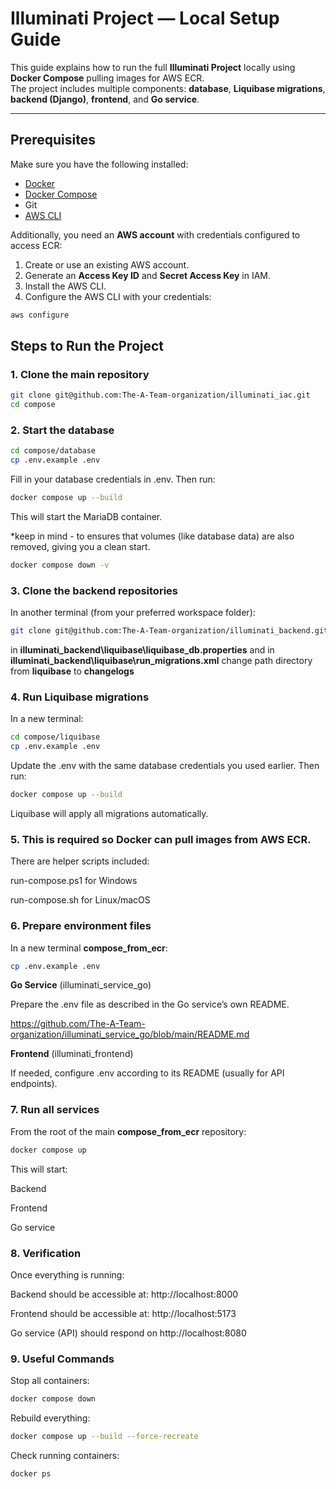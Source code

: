 # Illuminati Project — Local Setup Guide

This guide explains how to run the full **Illuminati Project** locally using **Docker Compose** pulling images for AWS ECR.  
The project includes multiple components: **database**, **Liquibase migrations**, **backend (Django)**, **frontend**, and **Go service**.

---

## Prerequisites

Make sure you have the following installed:

- [Docker](https://docs.docker.com/get-docker/)
- [Docker Compose](https://docs.docker.com/compose/)
- Git
- [AWS CLI](https://aws.amazon.com/cli/)

Additionally, you need an **AWS account** with credentials configured to access ECR:

1. Create or use an existing AWS account.
2. Generate an **Access Key ID** and **Secret Access Key** in IAM.
3. Install the AWS CLI.
4. Configure the AWS CLI with your credentials:

```bash
aws configure
```

## Steps to Run the Project

### 1. Clone the main repository

```bash
git clone git@github.com:The-A-Team-organization/illuminati_iac.git
cd compose
```

### 2. Start the database

```bash
cd compose/database
cp .env.example .env
```

Fill in your database credentials in .env.
Then run:

```bash
docker compose up --build
```

This will start the MariaDB container.

\*keep in mind - to ensures that volumes (like database data) are also removed, giving you a clean start.

```bash
docker compose down -v
```

### 3. Clone the backend repositories

In another terminal (from your preferred workspace folder):

```bash
git clone git@github.com:The-A-Team-organization/illuminati_backend.git
```

in **illuminati_backend\liquibase\liquibase_db.properties**
and in **illuminati_backend\liquibase\run_migrations.xml**
change path directory from **liquibase** to **changelogs**

### 4. Run Liquibase migrations

In a new terminal:

```bash
cd compose/liquibase
cp .env.example .env
```

Update the .env with the same database credentials you used earlier.
Then run:

```bash
docker compose up --build
```

Liquibase will apply all migrations automatically.

### 5. This is required so Docker can pull images from AWS ECR.

There are helper scripts included:

run-compose.ps1 for Windows

run-compose.sh for Linux/macOS

### 6. Prepare environment files

In a new terminal **compose_from_ecr**:

```bash
cp .env.example .env
```

**Go Service** (illuminati_service_go)

Prepare the .env file as described in the Go service’s own README.

https://github.com/The-A-Team-organization/illuminati_service_go/blob/main/README.md

**Frontend** (illuminati_frontend)

If needed, configure .env according to its README (usually for API endpoints).

### 7. Run all services

From the root of the main **compose_from_ecr** repository:

```bash
docker compose up
```

This will start:

Backend

Frontend

Go service

### 8. Verification

Once everything is running:

Backend should be accessible at: http://localhost:8000

Frontend should be accessible at: http://localhost:5173

Go service (API) should respond on http://localhost:8080

### 9. Useful Commands

Stop all containers:

```bash
docker compose down
```

Rebuild everything:

```bash
docker compose up --build --force-recreate
```

Check running containers:

```bash
docker ps
```
